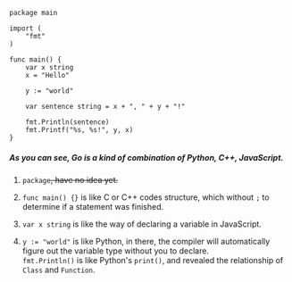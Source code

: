 ```
package main

import (
    "fmt"
)

func main() {
    var x string
    x = "Hello"

    y := "world"

    var sentence string = x + ", " + y + "!"

    fmt.Println(sentence)
    fmt.Printf("%s, %s!", y, x)
}
```

##### As you can see, Go is a kind of combination of Python, C++, JavaScript.

1. `package`~~, have no idea yet.~~

2. `func main() {}` is like C or C++ codes structure, which without `;` to determine if a statement was finished.

3. `var x string` is like the way of declaring a variable in JavaScript.

4. `y := "world"` is like Python, in there, the compiler will automatically figure out the variable type without  you to declare.  
    `fmt.Println()` is like Python's `print()`, and revealed the relationship of `Class` and `Function`.



